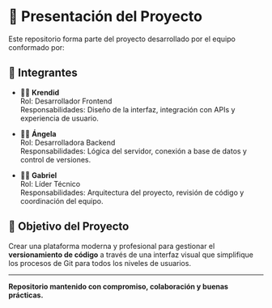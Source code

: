 # 📘 Presentación del Proyecto

Este repositorio forma parte del proyecto desarrollado por el equipo conformado por:

## 👥 Integrantes

- 👨‍💻 **Krendid**  
  Rol: Desarrollador Frontend  
  Responsabilidades: Diseño de la interfaz, integración con APIs y experiencia de usuario.

- 👩‍💻 **Ángela**  
  Rol: Desarrolladora Backend  
  Responsabilidades: Lógica del servidor, conexión a base de datos y control de versiones.

- 👨‍💻 **Gabriel**  
  Rol: Líder Técnico  
  Responsabilidades: Arquitectura del proyecto, revisión de código y coordinación del equipo.

## 🎯 Objetivo del Proyecto

Crear una plataforma moderna y profesional para gestionar el **versionamiento de código** a través de una interfaz visual que simplifique los procesos de Git para todos los niveles de usuarios.

---

**Repositorio mantenido con compromiso, colaboración y buenas prácticas.**
